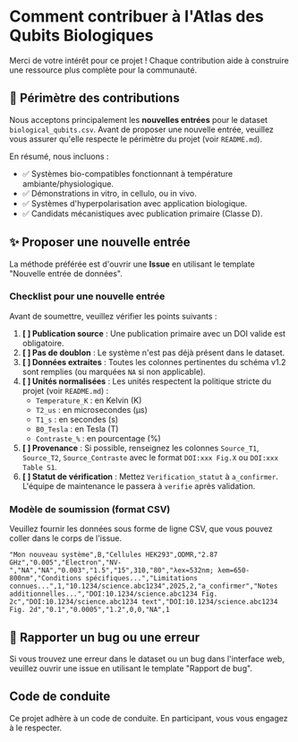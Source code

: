 # Comment contribuer à l'Atlas des Qubits Biologiques

Merci de votre intérêt pour ce projet ! Chaque contribution aide à construire une ressource plus complète pour la communauté.

## 🎯 Périmètre des contributions

Nous acceptons principalement les **nouvelles entrées** pour le dataset `biological_qubits.csv`. Avant de proposer une nouvelle entrée, veuillez vous assurer qu'elle respecte le périmètre du projet (voir `README.md`).

En résumé, nous incluons :
- ✅ Systèmes bio-compatibles fonctionnant à température ambiante/physiologique.
- ✅ Démonstrations in vitro, in cellulo, ou in vivo.
- ✅ Systèmes d'hyperpolarisation avec application biologique.
- ✅ Candidats mécanistiques avec publication primaire (Classe D).

## ✨ Proposer une nouvelle entrée

La méthode préférée est d'ouvrir une **Issue** en utilisant le template "Nouvelle entrée de données".

### Checklist pour une nouvelle entrée

Avant de soumettre, veuillez vérifier les points suivants :

1.  **[ ] Publication source** : Une publication primaire avec un DOI valide est obligatoire.
2.  **[ ] Pas de doublon** : Le système n'est pas déjà présent dans le dataset.
3.  **[ ] Données extraites** : Toutes les colonnes pertinentes du schéma v1.2 sont remplies (ou marquées `NA` si non applicable).
4.  **[ ] Unités normalisées** : Les unités respectent la politique stricte du projet (voir `README.md`) :
    - `Temperature_K` : en Kelvin (K)
    - `T2_us` : en microsecondes (µs)
    - `T1_s` : en secondes (s)
    - `B0_Tesla` : en Tesla (T)
    - `Contraste_%` : en pourcentage (%)
5.  **[ ] Provenance** : Si possible, renseignez les colonnes `Source_T1`, `Source_T2`, `Source_Contraste` avec le format `DOI:xxx Fig.X` ou `DOI:xxx Table S1`.
6.  **[ ] Statut de vérification** : Mettez `Verification_statut` à `a_confirmer`. L'équipe de maintenance le passera à `verifie` après validation.

### Modèle de soumission (format CSV)

Veuillez fournir les données sous forme de ligne CSV, que vous pouvez coller dans le corps de l'issue.

```csv
"Mon nouveau système",B,"Cellules HEK293",ODMR,"2.87 GHz","0.005","Electron","NV-","NA","NA","0.003","1.5","15",310,"80","λex=532nm; λem=650-800nm","Conditions spécifiques...","Limitations connues...",1,"10.1234/science.abc1234",2025,2,"a_confirmer","Notes additionnelles...","DOI:10.1234/science.abc1234 Fig. 2c","DOI:10.1234/science.abc1234 text","DOI:10.1234/science.abc1234 Fig. 2d","0.1","0.0005","1.2",0,0,"NA",1
```

## 🐛 Rapporter un bug ou une erreur

Si vous trouvez une erreur dans le dataset ou un bug dans l'interface web, veuillez ouvrir une issue en utilisant le template "Rapport de bug".

## Code de conduite

Ce projet adhère à un code de conduite. En participant, vous vous engagez à le respecter.
